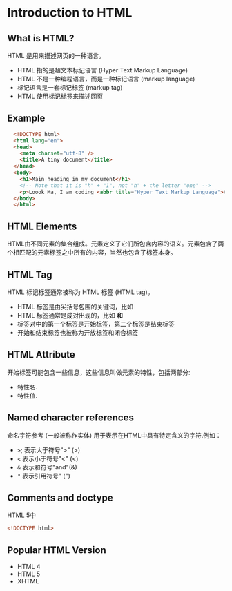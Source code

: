 # Introduction to HTML

## What is HTML?

HTML 是用来描述网页的一种语言。

- HTML 指的是超文本标记语言 (Hyper Text Markup Language)
- HTML 不是一种编程语言，而是一种标记语言 (markup language)
- 标记语言是一套标记标签 (markup tag)
- HTML 使用标记标签来描述网页

## Example

```html
  <!DOCTYPE html>
  <html lang="en">
  <head>
    <meta charset="utf-8" />
    <title>A tiny document</title>
  </head>
  <body>
    <h1>Main heading in my document</h1>
    <!-- Note that it is "h" + "1", not "h" + the letter "one" -->
    <p>Loook Ma, I am coding <abbr title="Hyper Text Markup Language">HTML</abbr>.</p>
  </body>
  </html>
```

## HTML Elements

HTML由不同元素的集合组成。元素定义了它们所包含内容的语义。元素包含了两个相匹配的元素标签之中所有的内容，当然也包含了标签本身。

## HTML Tag

HTML 标记标签通常被称为 HTML 标签 (HTML tag)。

- HTML 标签是由尖括号包围的关键词，比如
- HTML 标签通常是成对出现的，比如 **和**
- 标签对中的第一个标签是开始标签，第二个标签是结束标签
- 开始和结束标签也被称为开放标签和闭合标签

## HTML Attribute

开始标签可能包含一些信息，这些信息叫做元素的特性，包括两部分:

- 特性名.
- 特性值.

## Named character references

命名字符参考 (一般被称作实体) 用于表示在HTML中具有特定含义的字符.例如：

- `>`; 表示大于符号">" (>)
- `<` 表示小于符号"<" (<)
- `&` 表示和符号"and"(&)
- `"` 表示引用符号" (")

## Comments and doctype

HTML 5中

```html
<!DOCTYPE html>
```

## Popular HTML Version

- HTML 4
- HTML 5
- XHTML
